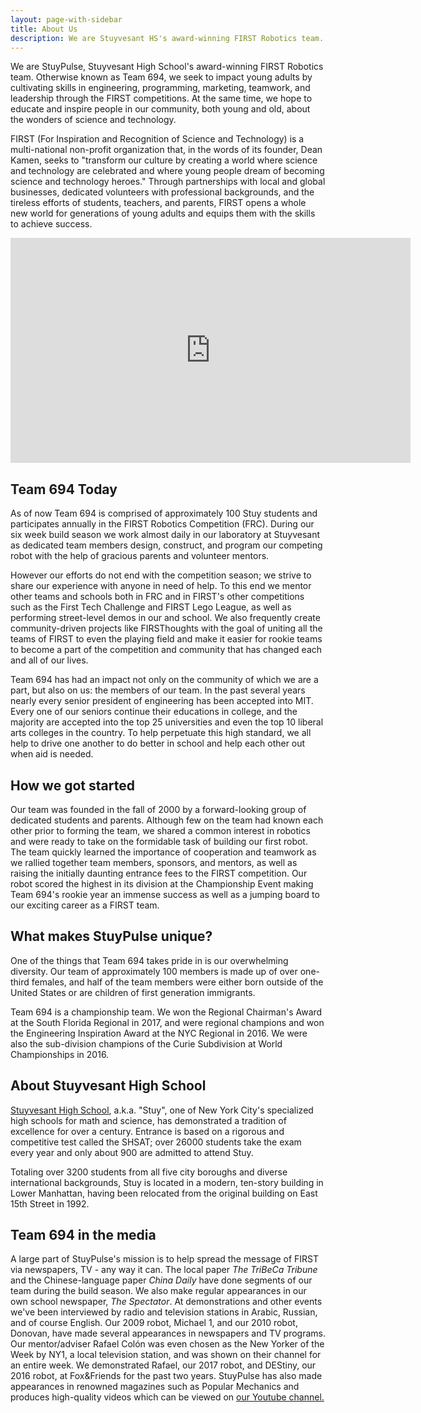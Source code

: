 ```yaml
---
layout: page-with-sidebar
title: About Us
description: We are Stuyvesant HS's award-winning FIRST Robotics team. Team 694 cultivates skills in engineering, programming, marketing, and team leadership.
---
```

We are StuyPulse, Stuyvesant High School's award-winning FIRST Robotics team. Otherwise known as Team 694, we seek to impact young adults by cultivating skills in engineering, programming, marketing, teamwork, and leadership through the FIRST competitions. At the same time, we hope to educate and inspire people in our community, both young and old, about the wonders of science and technology.

FIRST (For Inspiration and Recognition of Science and Technology) is a multi-national non-profit organization that, in the words of its founder, Dean Kamen, seeks to "transform our culture by creating a world where science and technology are celebrated and where young people dream of becoming science and technology heroes." Through partnerships with local and global businesses, dedicated volunteers with professional backgrounds, and the tireless efforts of students, teachers, and parents, FIRST opens a whole new world for generations of young adults and equips them with the skills to achieve success.

<div class="text-center">
<iframe width="640" height="360" src="https://www.youtube.com/embed/PgNOmo2jCC8" frameborder="0" allowfullscreen></iframe>
</div>

## Team 694 Today
As of now Team 694 is comprised of approximately 100 Stuy students and participates annually in the FIRST Robotics Competition (FRC). During our six week build season we work almost daily in our laboratory at Stuyvesant as dedicated team members design, construct, and program our competing robot with the help of gracious parents and volunteer mentors.

However our efforts do not end with the competition season; we strive to share our experience with anyone in need of help. To this end we mentor other teams and schools both in FRC and in FIRST's other competitions such as the First Tech Challenge and FIRST Lego League, as well as performing street-level demos in our and school. We also frequently create community-driven projects like FIRSThoughts with the goal of uniting all the teams of FIRST to even the playing field and make it easier for rookie teams to become a part of the competition and community that has changed each and all of our lives.

Team 694 has had an impact not only on the community of which we are a part, but also on us: the members of our team. In the past several years nearly every senior president of engineering has been accepted into MIT. Every one of our seniors continue their educations in college, and the majority are accepted into the top 25 universities and even the top 10 liberal arts colleges in the country. To help perpetuate this high standard, we all help to drive one another to do better in school and help each other out when aid is needed.

## How we got started
Our team was founded in the fall of 2000 by a forward-looking group of dedicated students and parents. Although few on the team had known each other prior to forming the team, we shared a common interest in robotics and were ready to take on the formidable task of building our first robot. The team quickly learned the importance of cooperation and teamwork as we rallied together team members, sponsors, and mentors, as well as raising the initially daunting entrance fees to the FIRST competition. Our robot scored the highest in its division at the Championship Event making Team 694's rookie year an immense success as well as a jumping board to our exciting career as a FIRST team.

## What makes StuyPulse unique?
One of the things that Team 694 takes pride in is our overwhelming diversity. Our team of approximately 100 members is made up of over one-third females, and half of the team members were either born outside of the United States or are children of first generation immigrants.

Team 694 is a championship team. We won the Regional Chairman's Award at the South Florida Regional in 2017, and were regional champions and won the Engineering Inspiration Award at the NYC Regional in 2016. We were also the sub-division champions of the Curie Subdivision at World Championships in 2016.

## About Stuyvesant High School
[Stuyvesant High School](http://stuy.enschool.org/), a.k.a. "Stuy", one of New York City's specialized high schools for math and science, has demonstrated a tradition of excellence for over a century. Entrance is based on a rigorous and competitive test called the SHSAT; over 26000 students take the exam every year and only about 900 are admitted to attend Stuy.

Totaling over 3200 students from all five city boroughs and diverse international backgrounds, Stuy is located in a modern, ten-story building in Lower Manhattan, having been relocated from the original building on East 15th Street in 1992.

## Team 694 in the media
A large part of StuyPulse's mission is to help spread the message of FIRST via newspapers, TV - any way it can. The local paper *The TriBeCa Tribune* and the Chinese-language paper *China Daily* have done segments of our team during the build season. We also make regular appearances in our own school newspaper, *The Spectator*. At demonstrations and other events we've been interviewed by radio and television stations in Arabic, Russian, and of course English. Our 2009 robot, Michael 1, and our 2010 robot, Donovan, have made several appearances in newspapers and TV programs. Our mentor/adviser Rafael Colón was even chosen as the New Yorker of the Week by NY1, a local television station, and was shown on their channel for an entire week. We demonstrated Rafael, our 2017 robot, and DEStiny, our 2016 robot, at Fox&Friends for the past two years. StuyPulse has also made appearances in renowned magazines such as Popular Mechanics and produces high-quality videos which can be viewed on [our Youtube channel.](http://www.youtube.com/stuy694)
